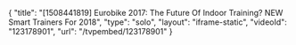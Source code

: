 {
    "title": "[1508441819] Eurobike 2017: The Future Of Indoor Training? NEW Smart Trainers For 2018",
    "type": "solo",
    "layout": "iframe-static",
    "videoId": "123178901",
    "url": "\/tvpembed\/123178901"
}